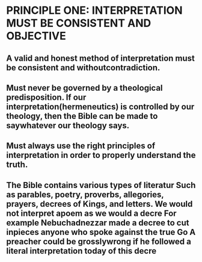 # PRINCIPLE ONE: INTERPRETATION MUST BE CONSISTENT AND OBJECTIVE

## A valid and honest method of interpretation must be consistent and withoutcontradiction.

## Must never be governed by a theological predisposition. If our interpretation(hermeneutics) is controlled by our theology, then the Bible can be made to saywhatever our theology says.

## Must always use the right principles of interpretation in order to properly understand the truth.

## The Bible contains various types of literatur Such as parables, poetry, proverbs, allegories, prayers, decrees of Kings, and letters. We would not interpret apoem as we would a decre For example Nebuchadnezzar made a decree to cut inpieces anyone who spoke against the true Go A preacher could be grosslywrong if he followed a literal interpretation today of this decre
